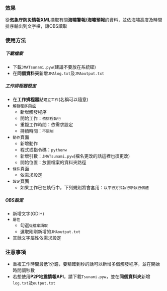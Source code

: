 ### 效果

從**気象庁防災情報XML**擷取有關**海嘯警報/海嘯預報**的資料，並依海嘯高度及時間排序輸出到文字檔，讓OBS讀取


### 使用方法

##### 下載檔案
* 下載`JMATsunami.pyw`(建議不要放在系統碟)
* 在**同個資料夾**新增`JMAlog.txt`及`JMAoutput.txt`

##### 工作排程器設定
* 在**工作排程器**點`建立工作`(名稱可以隨意)
* `觸發程序`頁面
    * 新增觸發程序
    * 開始工作：`依排程執行`
    * 重複工作時間：依需求設定
    * 持續時間：`不限制`
* `動作`頁面
    * 新增動作
    * 程式或指令碼：`pythonw`
    * 新增引數：`JMATsunami.pyw`(檔名更改的話這裡也須更改)
    * 開始位置：放置檔案的資料夾路徑
* `條件`頁面
    * 依需求設定
* `設定`頁面
    * 如果工作已在執行中，下列規則將會套用：`以平行方式執行新執行個體`

##### OBS設定
* 新增文字(GDI+)
* `屬性`
    * 勾選`從檔案讀取`
    * 選取剛剛新增的`JMAoutput.txt`
* 其餘文字屬性依需求設定

### 注意事項
* 重複工作時間最低1分鐘，要精確到秒的話可以新增多個觸發程序，並在開始時間調秒數
* 若想使用**P2P地震情報API**，請下載`Tsunami.pyw`，並在**同個資料夾**新增`log.txt`及`output.txt`
